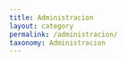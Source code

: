 ```yaml
---
title: Administracion
layout: category
permalink: /administracion/
taxonomy: Administracion
---
```

